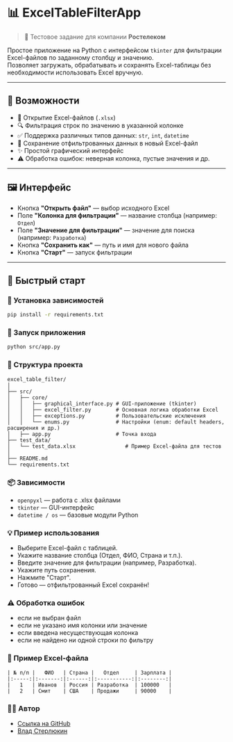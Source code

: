 # 📊 ExcelTableFilterApp

> 🧪 Тестовое задание для компании **Ростелеком**  

Простое приложение на Python с интерфейсом `tkinter`
для фильтрации Excel-файлов по заданному столбцу и значению.  
Позволяет загружать, обрабатывать и сохранять Excel-таблицы
без необходимости использовать Excel вручную.

---

## 🔧 Возможности

- 📁 Открытие Excel-файлов (`.xlsx`)
- 🔍 Фильтрация строк по значению в указанной колонке
- ✅ Поддержка различных типов данных: `str`, `int`, `datetime`
- 📄 Сохранение отфильтрованных данных в новый Excel-файл
- ✨ Простой графический интерфейс
- ⚠️ Обработка ошибок: неверная колонка, пустые значения и др.

---

## 🖼️ Интерфейс

- Кнопка **"Открыть файл"** — выбор исходного Excel
- Поле **"Колонка для фильтрации"** — название столбца (например: `Отдел`)
- Поле **"Значение для фильтрации"** — значение для поиска (например: `Разработка`)
- Кнопка **"Сохранить как"** — путь и имя для нового файла
- Кнопка **"Старт"** — запуск фильтрации

---

## 🚀 Быстрый старт

### 🔸 Установка зависимостей

```bash
pip install -r requirements.txt
```

### 🔸 Запуск приложения

```bash
python src/app.py
```

### 📁 Структура проекта

```
excel_table_filter/
│
├── src/
│   ├── core/
│   │   ├── graphical_interface.py # GUI-приложение (tkinter)
│   │   ├── excel_filter.py        # Основная логика обработки Excel
│   │   ├── exceptions.py          # Пользовательские исключения
│   │   └── enums.py               # Настройки (enum: default headers, расширения и др.)
│   ├── app.py                     # Точка входа
├── test_data/
│   └── test_data.xlsx                # Пример Excel-файла для тестов
│
├── README.md
└── requirements.txt
```

### 📦 Зависимости

- `openpyxl` — работа с .xlsx файлами
- `tkinter` — GUI-интерфейс
- `datetime / os` — базовые модули Python

### 💡 Пример использования

- Выберите Excel-файл с таблицей.
- Укажите название столбца (Отдел, ФИО, Страна и т.п.).
- Введите значение для фильтрации (например, Разработка).
- Укажите путь сохранения.
- Нажмите "Старт".
- Готово — отфильтрованный Excel сохранён!

### ⚠️ Обработка ошибок

- если не выбран файл
- если не указано имя колонки или значение
- если введена несуществующая колонка
- если не найдено ни одной строки по фильтру

### 📝 Пример Excel-файла
```
| № п/п |   ФИО   | Страна |   Отдел     | Зарплата |
|:-----:|:-------:|:------:|:-----------:|:--------:|
|   1   | Иванов  | Россия | Разработка  | 100000   |
|   2   | Смит    | США    | Продажи     | 90000    |
```

### 👨‍💻 Автор
- [Ссылка на GitHub](https://github.com/zerin2/excel_table_filter)
- [Влад Стерлюкин](https://github.com/zerin2)
